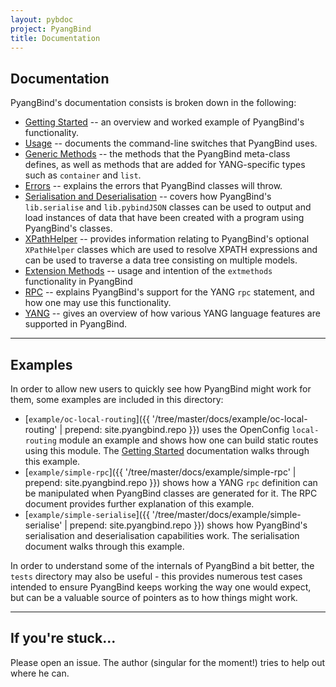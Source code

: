 ```yaml
---
layout: pybdoc
project: PyangBind
title: Documentation
---
```



## Documentation

PyangBind's documentation consists is broken down in the following:

  * [Getting Started](/pyangbind/getting_started) -- an overview and worked example of PyangBind's functionality.
  * [Usage](/pyangbind/usage) -- documents the command-line switches that PyangBind uses.
  * [Generic Methods](/pyangbind/generic_methods) -- the methods that the PyangBind meta-class defines, as well as methods that are added for YANG-specific types such as `container` and `list`.
  * [Errors](/pyangbind/errors) -- explains the errors that PyangBind classes will throw.
  * [Serialisation and Deserialisation](/pyangbind/serialisation) -- covers how PyangBind's `lib.serialise` and `lib.pybindJSON` classes can be used to output and load instances of data that have been created with a program using PyangBind's classes.
  * [XPathHelper](/pyangbind/xpath) -- provides information relating to PyangBind's optional `XPathHelper` classes which are used to resolve XPATH expressions and can be used to traverse a data tree consisting on multiple models.
  * [Extension Methods](/pyangbind/extmethods) -- usage and intention of the `extmethods` functionality in PyangBind
  * [RPC](/pyangbind/rpc) -- explains PyangBind's support for the YANG `rpc` statement, and how one may use this functionality.
  * [YANG](/pyangbind/yang) -- gives an overview of how various YANG language features are supported in PyangBind.
<hr>

## Examples

In order to allow new users to quickly see how PyangBind might work for them, some examples are included in this directory:

  * [`example/oc-local-routing`]({{ '/tree/master/docs/example/oc-local-routing' | prepend: site.pyangbind.repo }}) uses the OpenConfig `local-routing` module an example and shows how one can build static routes using this module. The [Getting Started](/pyangbind/getting_started) documentation walks through this example.
  * [`example/simple-rpc`]({{ '/tree/master/docs/example/simple-rpc' | prepend: site.pyangbind.repo }}) shows how a YANG `rpc` definition can be manipulated when PyangBind classes are generated for it. The RPC document provides further explanation of this example.
  * [`example/simple-serialise`]({{ '/tree/master/docs/example/simple-serialise' | prepend: site.pyangbind.repo }}) shows how PyangBind's serialisation and deserialisation capabilities work. The serialisation document walks through this example.

In order to understand some of the internals of PyangBind a bit better, the `tests` directory may also be useful - this provides numerous test cases intended to ensure PyangBind keeps working the way one would expect, but can be a valuable source of pointers as to how things might work.
<hr>

## If you're stuck...

Please open an issue. The author (singular for the moment!) tries to help out where he can.